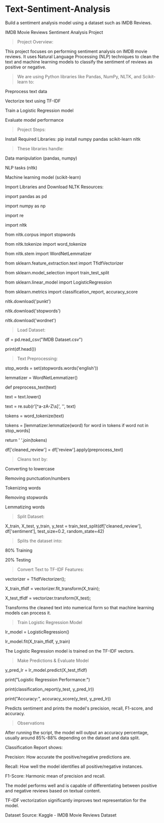 # Text-Sentiment-Analysis

Build a sentiment analysis model using a dataset such as IMDB Reviews.

IMDB Movie Reviews Sentiment Analysis Project

>Project Overview:

This project focuses on performing sentiment analysis on IMDB movie reviews. It uses Natural Language Processing (NLP) techniques to clean the text and machine learning models to classify the sentiment of reviews as positive or negative.

>We are using Python libraries like Pandas, NumPy, NLTK, and Scikit-learn to:

Preprocess text data

Vectorize text using TF-IDF

Train a Logistic Regression model

Evaluate model performance

>Project Steps:

Install Required Libraries:
pip install numpy pandas scikit-learn nltk

>These libraries handle:

Data manipulation (pandas, numpy)

NLP tasks (nltk)

Machine learning model (scikit-learn)

Import Libraries and Download NLTK Resources:

import pandas as pd

import numpy as np

import re

import nltk

from nltk.corpus import stopwords

from nltk.tokenize import word_tokenize

from nltk.stem import WordNetLemmatizer

from sklearn.feature_extraction.text import TfidfVectorizer

from sklearn.model_selection import train_test_split

from sklearn.linear_model import LogisticRegression

from sklearn.metrics import classification_report, accuracy_score

nltk.download('punkt')

nltk.download('stopwords')

nltk.download('wordnet')

>Load Dataset: 

df = pd.read_csv("IMDB Dataset.csv")

print(df.head())


>Text Preprocessing:

stop_words = set(stopwords.words('english'))

lemmatizer = WordNetLemmatizer()

def preprocess_text(text)
    
  text = text.lower()
    
  text = re.sub(r'[^a-zA-Z\s]', '', text)
    
  tokens = word_tokenize(text)
    
  tokens = [lemmatizer.lemmatize(word) for word in tokens if word not in stop_words]
    
  return ' '.join(tokens)

df['cleaned_review'] = df['review'].apply(preprocess_text)

>Cleans text by:

Converting to lowercase

Removing punctuation/numbers

Tokenizing words

Removing stopwords

Lemmatizing words

>Split Dataset:

X_train, X_test, y_train, y_test = train_test_split(df['cleaned_review'], df['sentiment'], test_size=0.2, random_state=42)

>Splits the dataset into:

80% Training

20% Testing

>Convert Text to TF-IDF Features:

vectorizer = TfidfVectorizer();

X_train_tfidf = vectorizer.fit_transform(X_train);

X_test_tfidf = vectorizer.transform(X_test);

Transforms the cleaned text into numerical form so that machine learning models can process it.

>Train Logistic Regression Model

lr_model = LogisticRegression()

lr_model.fit(X_train_tfidf, y_train)

The Logistic Regression model is trained on the TF-IDF vectors.

>Make Predictions & Evaluate Model

y_pred_lr = lr_model.predict(X_test_tfidf)

print("Logistic Regression Performance:")

print(classification_report(y_test, y_pred_lr))

print("Accuracy:", accuracy_score(y_test, y_pred_lr))

Predicts sentiment and prints the model's precision, recall, F1-score, and accuracy.

> Observations

After running the script, the model will output an accuracy percentage, usually around 85%-88% depending on the dataset and data split.

Classification Report shows:

Precision: How accurate the positive/negative predictions are.

Recall: How well the model identifies all positive/negative instances.

F1-Score: Harmonic mean of precision and recall.

The model performs well and is capable of differentiating between positive and negative reviews based on textual content.

TF-IDF vectorization significantly improves text representation for the model.

Dataset Source: Kaggle - IMDB Movie Reviews Dataset
